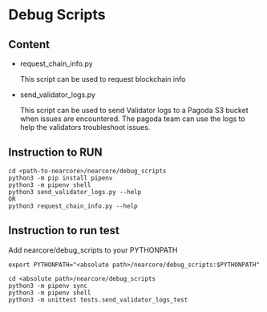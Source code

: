 # Debug Scripts
## Content
* request_chain_info.py

  This script can be used to request blockchain info
* send_validator_logs.py


  This script can be used to send Validator logs to a Pagoda  S3 bucket when issues are encountered. The pagoda team can use the logs to help the validators troubleshoot issues.


## Instruction to RUN

  ```
  cd <path-to-nearcore>/nearcore/debug_scripts
  python3 -m pip install pipenv
  python3 -m pipenv shell
  python3 send_validator_logs.py --help
  OR
  python3 request_chain_info.py --help
  ```

## Instruction to run test
Add nearcore/debug_scripts to your PYTHONPATH
```
export PYTHONPATH="<absolute path>/nearcore/debug_scripts:$PYTHONPATH"
```

```
cd <absolute path>/nearcore/debug_scripts
python3 -m pipenv sync
python3 -m pipenv shell
python3 -m unittest tests.send_validator_logs_test 
```


